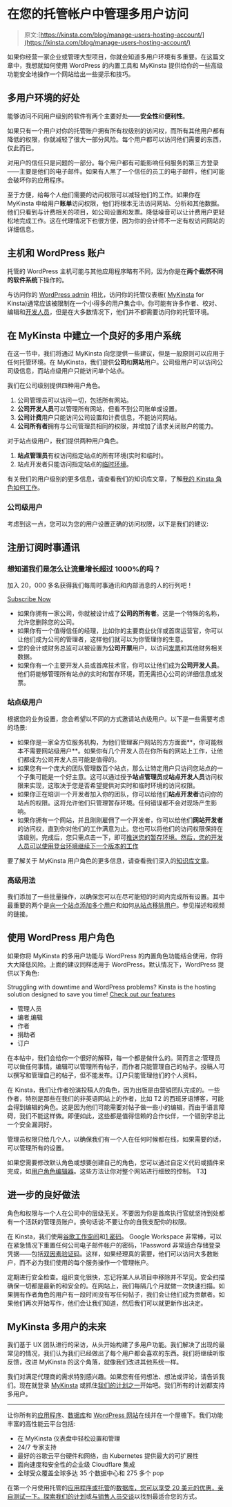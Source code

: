 # 在您的托管帐户中管理多用户访问

> 原文:[https://kinsta.com/blog/manage-users-hosting-account/](https://kinsta.com/blog/manage-users-hosting-account/)

如果你经营一家企业或管理大型项目，你就会知道多用户环境有多重要。在这篇文章中，我想就如何使用 WordPress 的内置工具和 MyKinsta 提供给你的一些高级功能安全地操作一个网站给出一些提示和技巧。

## 多用户环境的好处

能够访问不同用户级别的软件有两个主要好处——**安全性**和**便利性**。

如果只有一个用户对你的托管账户拥有所有权级别的访问权，而所有其他用户都有降低的权限，你就减轻了很大一部分风险。每个用户都可以访问他们需要的东西，仅此而已。

对用户的信任只是问题的一部分。每个用户都有可能影响任何服务的第三方登录——主要是他们的电子邮件。如果有人黑了一个信任的员工的电子邮件，他们可能会破坏你的应用程序。

至于方便，给每个人他们需要的访问权限可以减轻他们的工作。如果你在 MyKinsta 中给用户**账单**访问权限，他们将根本无法访问网站、分析和其他数据。他们只看到与计费相关的项目，如公司设置和发票。降低噪音可以让计费用户更轻松地完成工作。这在代理情况下也很方便，因为你的会计师不一定有权访问网站的详细信息。

## 主机和 WordPress 账户

托管的 WordPress 主机可能与其他应用程序略有不同，因为你是在**两个截然不同的软件系统**下操作的。

与访问你的 [WordPress admin](https://kinsta.com/knowledgebase/wordpress-admin/) 相比，访问你的托管仪表板( [MyKinsta](https://kinsta.com/mykinsta/) for Kinsta)通常应该被限制在一个小得多的用户集合中。你可能有许多作者、校对、编辑和[开发人员](https://kinsta.com/blog/hire-wordpress-developer/)，但是在大多数情况下，他们并不都需要访问你的托管环境。


## 在 MyKinsta 中建立一个良好的多用户系统

在这一节中，我们将通过 MyKinsta 向您提供一些建议，但是一般原则可以应用于任何托管环境。在 MyKinsta，我们提供**公司**和**网站**用户。公司级用户可以访问公司级信息，而站点级用户只能访问单个站点。









我们在公司级别提供四种用户角色。

1.  公司管理员可以访问一切，包括所有网站。
2.  **公司开发人员**可以管理所有网站，但看不到公司账单或设置。
3.  **公司计费**用户只能访问公司设置和计费信息，不能访问网站。
4.  **公司所有者**拥有与公司管理员相同的权限，并增加了请求关闭账户的能力。

对于站点级用户，我们提供两种用户角色。

1.  **站点管理员**有权访问指定站点的所有环境(实时和临时)。
2.  站点开发者只能访问指定站点的[临时环境](https://kinsta.com/help/staging-environment/)。

有关我们的用户级别的更多信息，请查看我们的知识库文章，了解[我的 Kinsta 角色如何工作](https://kinsta.com/help/mykinsta-user-roles/)。

### 公司级用户

考虑到这一点，您可以为您的用户设置正确的访问权限，以下是我们的建议:

 ## 注册订阅时事通讯



### 想知道我们是怎么让流量增长超过 1000%的吗？

加入 20，000 多名获得我们每周时事通讯和内部消息的人的行列吧！

[Subscribe Now](#newsletter)

*   如果你拥有一家公司，你就被设计成了**公司的所有者**。这是一个特殊的名称，允许您删除您的公司。
*   如果你有一个值得信任的经理，比如你的主要商业伙伴或首席运营官，你可以让他们成为公司的管理者，这样他们就可以为你管理你的生意。
*   您的会计或财务总监可以被设置为**公司开票**用户，以访问[发票](https://kinsta.com/feature-updates/mykinsta-notification-center-kinsta-invoices/)和其他财务相关数据。
*   如果你有一个主要开发人员或首席技术官，你可以让他们成为**公司开发人员**。他们将能够管理所有站点的实时和暂存环境，而无需担心公司的详细信息或发票。

### 站点级用户

根据您的业务设置，您会希望以不同的方式邀请站点级用户。以下是一些需要考虑的场景:

*   如果你是一家全方位服务机构，为他们管理客户网站的方方面面**，你可能根本不需要网站级用户**。如果你有几个开发人员在你所有的网站上工作，让他们都成为公司开发人员可能是值得的。
*   如果您有一个庞大的团队管理数百个站点，那么让特定用户只访问您站点的一个子集可能是一个好主意。这可以通过授予**站点管理员**或**站点开发人员**访问权限来实现，这取决于您是否希望提供对实时和临时环境的访问权限。
*   如果你正在培训一个开发者加入你的团队，你可以给他们**站点开发者**访问你的站点的权限。这将允许他们只管理暂存环境。任何错误都不会对现场产生影响。
*   如果你拥有一个网站，并且刚刚雇佣了一个开发者，你可以给他们**网站开发者**的访问权，直到你对他们的工作满意为止。您也可以将他们的访问权限保持在该级别。完成后，您只需点击一下，即可[推送您的暂存环境。然后，您的开发人员可以使用登台环境继续下一个版本的工作](https://kinsta.com/help/push-staging-live/)

要了解关于 MyKinsta 用户角色的更多信息，请查看我们深入的[知识库文章](https://kinsta.com/help/mykinsta-user-roles/)。

### 高级用法

我们添加了一些批量操作，以确保您可以在尽可能短的时间内完成所有设置。其中最重要的两个是[向一个站点添加多个用户](https://kinsta.com/help/add-users-to-site/)和如何[从站点移除用户](https://kinsta.com/help/remove-user-from-site/)。参见描述和视频的链接。


## 使用 WordPress 用户角色

如果你将 MyKinsta 的多用户功能与 WordPress 的内置角色功能结合使用，你将大大降低风险。上面的建议同样适用于 WordPress。默认情况下，WordPress 提供以下角色:

Struggling with downtime and WordPress problems? Kinsta is the hosting solution designed to save you time! [Check out our features](https://kinsta.com/features/)

*   管理人员
*   编者ˌ编辑
*   作者
*   捐助者
*   订户

在本帖中，我们会给你一个很好的解释，每一个都是做什么的。简而言之:管理员可以做任何事情。编辑可以管理所有帖子，而作者只能管理自己的帖子。投稿人可以撰写和管理自己的帖子，但不能发布。订户只能管理他们的个人资料。

在 Kinsta，我们让作者扮演投稿人的角色，因为出版是由营销团队完成的。一些作者，特别是那些在我们的非英语网站上的作者，比如 T2 的西班牙语博客，可能会得到编辑的角色。这是因为他们可能需要对帖子做一些小的编辑，而由于语言障碍，我们不能这样做。即便如此，这些都是值得信赖的合作伙伴，一个错别字总比一个安全漏洞好。

管理员权限只给几个人，以确保我们有一个人在任何时候都在线，如果需要的话，可以管理所有的设置。

如果您需要修改默认角色或想要创建自己的角色，您可以通过自定义代码或插件来完成，如[用户角色编辑器](https://wordpress.org/plugins/user-role-editor/)。这些方法让你对整个网站进行细致的控制。
T3】

## 进一步的良好做法

角色和权限与一个人在公司中的层级无关。不要因为你是首席执行官就坚持到处都有一个活跃的管理员账户。换句话说:不要让你的自我支配你的权限。

在 Kinsta，我们使用[谷歌工作空间](https://kinsta.com/blog/google-workspace/)和[1 密码](https://1password.com/)。 Google Workspace 非常棒，可以在紧急情况下重置任何公司电子邮件帐户的密码，1Password 非常适合存储登录凭据——包括[双因素验证码](https://kinsta.com/blog/wordpress-two-factor-authentication/)。这样，如果经理真的需要，他们可以访问大多数帐户，而不必为我们使用的每个服务操作一个管理帐户。

定期进行安全检查。组织变化很快，忘记将某人从项目中移除并不罕见。安全扫描确保一切都是最新的和安全的。在网站上，我们每隔几个月就做一次快速扫描。如果拥有作者角色的用户有一段时间没有写任何帖子，我们会让他们成为贡献者。如果他们再次开始写作，他们会让我们知道，然后我们可以就更新作出决定。

## MyKinsta 多用户的未来

我们基于 UX 团队进行的采访，从头开始构建了多用户功能。我们解决了出现的最常见的情况，我们认为我们已经做出了每个用户都会喜欢的东西。我们将继续听取反馈，改进 MyKinsta 的这个角落，就像我们改进其他系统一样。

我们对满足代理商的需求特别感兴趣。如果您有任何想法、想法或评论，请告诉我们。现在就登录 [MyKinsta](https://my.kinsta.com) 或抓住[我们的计划之一](https://kinsta.com/plans)开始吧。我们所有的计划都支持多用户。

* * *

让你所有的[应用程序](https://kinsta.com/application-hosting/)、[数据库](https://kinsta.com/database-hosting/)和 [WordPress 网站](https://kinsta.com/wordpress-hosting/)在线并在一个屋檐下。我们功能丰富的高性能云平台包括:

*   在 MyKinsta 仪表盘中轻松设置和管理
*   24/7 专家支持
*   最好的谷歌云平台硬件和网络，由 Kubernetes 提供最大的可扩展性
*   面向速度和安全性的企业级 Cloudflare 集成
*   全球受众覆盖全球多达 35 个数据中心和 275 多个 pop

在第一个月使用托管的[应用程序或托管](https://kinsta.com/application-hosting/)的[数据库，您可以享受 20 美元的优惠，亲自测试一下。探索我们的](https://kinsta.com/database-hosting/)[计划](https://kinsta.com/plans/)或[与销售人员交谈](https://kinsta.com/contact-us/)以找到最适合您的方式。
